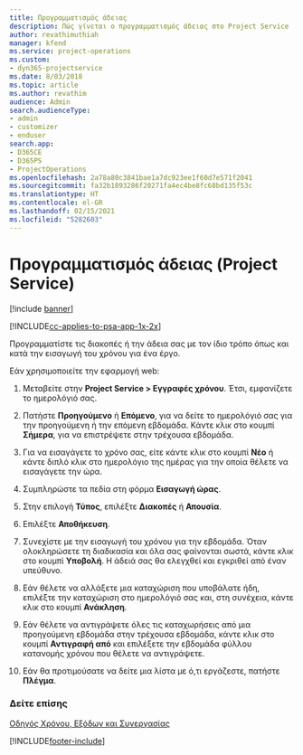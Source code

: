 ```yaml
---
title: Προγραμματισμός άδειας
description: Πώς γίνεται ο προγραμματισμός άδειας στο Project Service
author: revathimuthiah
manager: kfend
ms.service: project-operations
ms.custom:
- dyn365-projectservice
ms.date: 8/03/2018
ms.topic: article
ms.author: revathim
audience: Admin
search.audienceType:
- admin
- customizer
- enduser
search.app:
- D365CE
- D365PS
- ProjectOperations
ms.openlocfilehash: 2a78a80c3841bae1a7dc923ee1f60d7e571f2041
ms.sourcegitcommit: fa32b1893286f20271fa4ec4be8fc68bd135f53c
ms.translationtype: HT
ms.contentlocale: el-GR
ms.lasthandoff: 02/15/2021
ms.locfileid: "5282603"
---
```

# <a name="schedule-time-off-project-service"></a>Προγραμματισμός άδειας (Project Service)

[!include [banner](../includes/psa-now-project-operations.md)]

[!INCLUDE[cc-applies-to-psa-app-1x-2x](../includes/cc-applies-to-psa-app-1x-2x.md)]

Προγραμματίστε τις διακοπές ή την άδεια σας με τον ίδιο τρόπο όπως και κατά την εισαγωγή του χρόνου για ένα έργο.  
  
 Εάν χρησιμοποιείτε την εφαρμογή web:  
  
1.  Μεταβείτε στην **Project Service > Εγγραφές χρόνου**. Έτσι, εμφανίζετε το ημερολόγιό σας.  
  
2.  Πατήστε **Προηγούμενο** ή **Επόμενο**, για να δείτε το ημερολόγιό σας για την προηγούμενη ή την επόμενη εβδομάδα. Κάντε κλικ στο κουμπί **Σήμερα**, για να επιστρέψετε στην τρέχουσα εβδομάδα.  
  
3.  Για να εισαγάγετε το χρόνο σας, είτε κάντε κλικ στο κουμπί **Νέο** ή κάντε διπλό κλικ στο ημερολόγιο της ημέρας για την οποία θέλετε να εισαγάγετε την ώρα.  
  
4.  Συμπληρώστε τα πεδία στη φόρμα **Εισαγωγή ώρας**.  
  
5.  Στην επιλογή **Τύπος**, επιλέξτε **Διακοπές** ή **Απουσία**.  
  
6.  Επιλέξτε **Αποθήκευση**.  
  
7.  Συνεχίστε με την εισαγωγή του χρόνου για την εβδομάδα. Όταν ολοκληρώσετε τη διαδικασία και όλα σας φαίνονται σωστά, κάντε κλικ στο κουμπί **Υποβολή**. Η άδειά σας θα ελεγχθεί και εγκριθεί από έναν υπεύθυνο.  
  
8.  Εάν θέλετε να αλλάξετε μια καταχώριση που υποβάλατε ήδη, επιλέξτε την καταχώριση στο ημερολόγιό σας και, στη συνέχεια, κάντε κλικ στο κουμπί **Ανάκληση**.  
  
9. Εάν θέλετε να αντιγράψετε όλες τις καταχωρήσεις από μια προηγούμενη εβδομάδα στην τρέχουσα εβδομάδα, κάντε κλικ στο κουμπί **Αντιγραφή από** και επιλέξετε την εβδομάδα φύλλου κατανομής χρόνου που θέλετε να αντιγράψετε.  
  
10. Εάν θα προτιμούσατε να δείτε μια λίστα με ό,τι εργάζεστε, πατήστε **Πλέγμα**.  
  
### <a name="see-also"></a>Δείτε επίσης  
 [Οδηγός Χρόνου, Εξόδων και Συνεργασίας](../psa/time-expense-collaboration-guide.md)


[!INCLUDE[footer-include](../includes/footer-banner.md)]